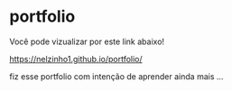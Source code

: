 # portfolio
Você pode vizualizar por este link abaixo!

https://nelzinho1.github.io/portfolio/

fiz esse portfolio com intenção de aprender ainda mais ...
